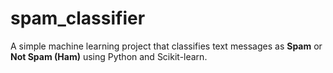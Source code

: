 # spam_classifier
A simple machine learning project that classifies text messages as **Spam** or **Not Spam (Ham)** using Python and Scikit-learn.
